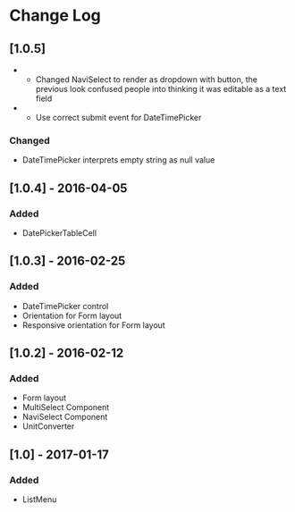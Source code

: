 # Change Log

## [1.0.5]

- - Changed NaviSelect to render as dropdown with button, the previous look confused people into thinking it was editable as a text field
- - Use correct submit event for DateTimePicker

### Changed

- DateTimePicker interprets empty string as null value

## [1.0.4] - 2016-04-05

### Added

- DatePickerTableCell

## [1.0.3] - 2016-02-25

### Added
- DateTimePicker control
- Orientation for Form layout
- Responsive orientation for Form layout

## [1.0.2] - 2016-02-12
### Added
- Form layout
- MultiSelect Component
- NaviSelect Component
- UnitConverter

## [1.0] - 2017-01-17
### Added
- ListMenu